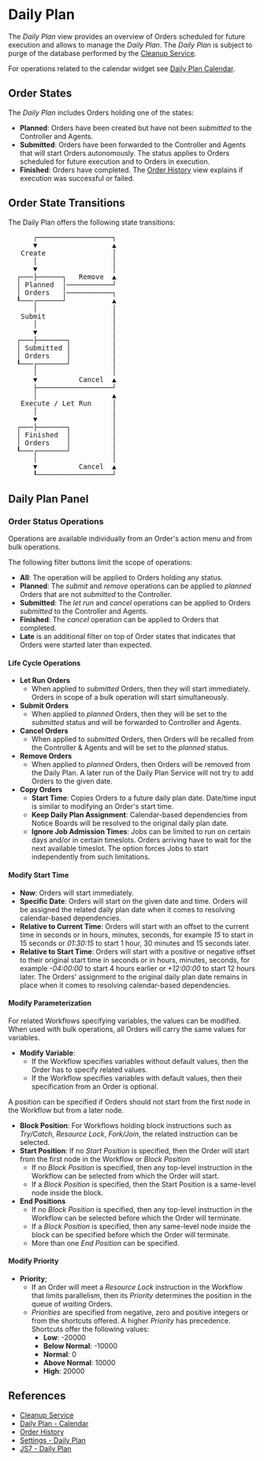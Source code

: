 # Daily Plan

The *Daily Plan* view provides an overview of Orders scheduled for future execution and allows to manage the *Daily Plan*. The *Daily Plan* is subject to purge of the database performed by the [Cleanup Service](/service-cleanup).

For operations related to the calendar widget see [Daily Plan Calendar](/daily-plan-calendar).

## Order States

The *Daily Plan* includes Orders holding one of the states:

- **Planned**: Orders have been created but have not been *submitted* to the Controller and Agents.
- **Submitted**: Orders have been forwarded to the Controller and Agents that will start Orders autonomously. The status applies to Orders scheduled for future execution and to Orders in execution.
- **Finished**: Orders have completed. The [Order History](/history-orders) view explains if execution was successful or failed.

## Order State Transitions

The Daily Plan offers the following state transitions:

<pre>
      ┌──────────────────┐
      ▼                  ▲
   Create                │
      │                  │
      ▼                  │
  ┌───├──────┐   Remove  ▲
  │ Planned  │───────────┘
  │ Orders   │───────────┐
  ┖───┌──────┘           ▲
      │                  │
   Submit                │
      │                  │
      ▼                  │
  ┌───├───────┐          │
  │ Submitted │          │
  │ Orders    │          │
  ┖───┌───────┘          │
      │                  │
      ▼          Cancel  ▲
      ├──────────────────┘
      │                  ▲
   Execute / Let Run     │
      │                  │
      ▼                  │
  ┌───├───────┐          │
  │ Finished  │          │
  │ Orders    │          │
  ┖───┌───────┘          │
      │                  │
      ▼          Cancel  ▲
      ┖──────────────────┘
</pre>

## Daily Plan Panel

### Order Status Operations

Operations are available individually from an Order's action menu and from bulk operations.

The following filter buttons limit the scope of operations: 

- **All**: The operation will be applied to Orders holding any status.
- **Planned**: The *submit* and *remove* operations can be applied to *planned* Orders that are not *submitted* to the Controller.
- **Submitted**: The *let run* and *cancel* operations can be applied to Orders *submitted* to the Controller and Agents.
- **Finished**: The *cancel* operation can be applied to Orders that completed.
- **Late** is an additional filter on top of Order states that indicates that Orders were started later than expected.

#### Life Cycle Operations

- **Let Run Orders**
  - When applied to *submitted* Orders, then they will start immediately. Orders in scope of a bulk operation will start simultaneously.
- **Submit Orders**
  - When applied to *planned* Orders, then they will be set to the *submitted* status and will be forwarded to Controller and Agents.
- **Cancel Orders**
  - When applied to *submitted* Orders, then Orders will be recalled from the Controller & Agents and will be set to the *planned* status.
- **Remove Orders**
  - When applied to *planned* Orders, then Orders will be removed from the Daily Plan. A later run of the Daily Plan Service will not try to add Orders to the given date.
- **Copy Orders**
  - **Start Time**: Copies Orders to a future daily plan date. Date/time input is similar to modifying an Order's start time.
  - **Keep Daily Plan Assignment**: Calendar-based dependencies from Notice Boards will be resolved to the original daily plan date.
  - **Ignore Job Admission Times**: Jobs can be limited to run on certain days and/or in certain timeslots. Orders arriving have to wait for the next available timeslot. The option forces Jobs to start independently from such limitations.

#### Modify Start Time

- **Now**: Orders will start immediately.
- **Specific Date**: Orders will start on the given date and time. Orders will be assigned the related daily plan date when it comes to resolving calendar-based dependencies.
- **Relative to Current Time**: Orders will start with an offset to the current time in seconds or in hours, minutes, seconds, for example *15* to start in 15 seconds or *01:30:15* to start 1 hour, 30 minutes and 15 seconds later.
- **Relative to Start Time**: Orders will start with a positive or negative offset to their original start time in seconds or in hours, 
minutes, seconds, for example *-04:00:00* to start 4 hours earlier or *+12:00:00* to start 12 hours later. The Orders' assignment to the original daily plan date remains in place when it comes to resolving calendar-based dependencies.

#### Modify Parameterization

For related Workflows specifying variables, the values can be modified. When used with bulk operations, all Orders will carry the same values for variables.

- **Modify Variable**: 
  - If the Workflow specifies variables without default values, then the Order has to specify related values.
  - If the Workflow specifies variables with default values, then their specification from an Order is optional.

A position can be specified if Orders should not start from the first node in the Workflow but from a later node.

- **Block Position**: For Workflows holding block instructions such as *Try/Catch*, *Resource Lock*, *Fork/Join*, the related instruction can be selected.
- **Start Position**: If no *Start Position* is specified, then the Order will start from the first node in the Workflow or *Block Position*
  - If no *Block Position* is specified, then any top-level instruction in the Workflow can be selected from which the Order will start.
  - If a *Block Position* is specified, then the Start Position is a same-level node inside the block.
- **End Positions**
  - If no *Block Position* is specified, then any top-level instruction in the Workflow can be selected before which the Order will terminate.
  - If a *Block Position* is specified, then any same-level node inside the block can be specified before which the Order will terminate.
  - More than one *End Position* can be specified.

#### Modify Priority

- **Priority**; 
  - If an Order will meet a *Resource Lock* instruction in the Workflow that limits parallelism, then its *Priority* determines the position in the queue of *waiting* Orders.
  - *Priorities* are specified from negative, zero and positive integers or from the shortcuts offered. A higher *Priority* has precedence. Shortcuts offer the following values:
    - **Low**: -20000
    - **Below Normal**: -10000
    - **Normal**: 0
    - **Above Normal**: 10000
    - **High**: 20000

## References

- [Cleanup Service](/service-cleanup)
- [Daily Plan - Calendar](/daily-plan-calendar)
- [Order History](/history-orders)
- [Settings - Daily Plan](/settings-daily-plan)
- [JS7 - Daily Plan](https://kb.sos-berlin.com/display/JS7/JS7+-+Daily+Plan)
